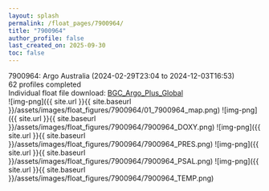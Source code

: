 ```yaml
---
layout: splash
permalink: /float_pages/7900964/
title: "7900964"
author_profile: false
last_created_on: 2025-09-30
toc: false
---
```

 
7900964: Argo Australia (2024-02-29T23:04 to 2024-12-03T16:53)\
62 profiles completed\
Individual float file download: [BGC_Argo_Plus_Global](https://ftp.soest.hawaii.edu/bgc_argo_plus/Individual_Floats/outliers_removed/7900964_Sprof_processed.nc)\
![img-png]({{ site.url }}{{ site.baseurl }}/assets/images/float_figures/7900964/01_7900964_map.png)
![img-png]({{ site.url }}{{ site.baseurl }}/assets/images/float_figures/7900964/7900964_DOXY.png)
![img-png]({{ site.url }}{{ site.baseurl }}/assets/images/float_figures/7900964/7900964_PRES.png)
![img-png]({{ site.url }}{{ site.baseurl }}/assets/images/float_figures/7900964/7900964_PSAL.png)
![img-png]({{ site.url }}{{ site.baseurl }}/assets/images/float_figures/7900964/7900964_TEMP.png)
